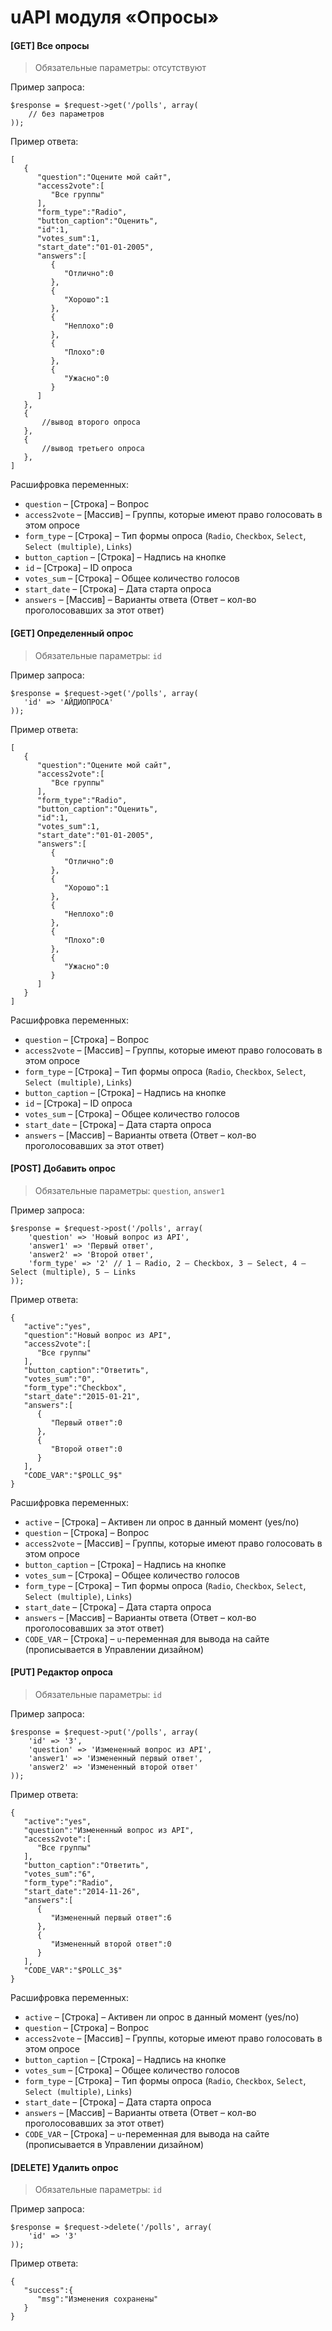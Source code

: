# uAPI модуля «Опросы»

#### [GET] Все опросы

> Обязательные параметры: отсутствуют

Пример запроса:

    $response = $request->get('/polls', array(
        // без параметров
    ));

Пример ответа:

    [
       {
          "question":"Оцените мой сайт",
          "access2vote":[
             "Все группы"
          ],
          "form_type":"Radio",
          "button_caption":"Оценить",
          "id":1,
          "votes_sum":1,
          "start_date":"01-01-2005",
          "answers":[
             {
                "Отлично":0
             },
             {
                "Хорошо":1
             },
             {
                "Неплохо":0
             },
             {
                "Плохо":0
             },
             {
                "Ужасно":0
             }
          ]
       },
       {
           //вывод второго опроса
       },
       {
           //вывод третьего опроса
       },
    ]

Расшифровка переменных:

- `question` – [Строка] – Вопрос
- `access2vote` – [Массив] – Группы, которые имеют право голосовать в этом опросе
- `form_type` – [Строка] – Тип формы опроса (`Radio`, `Checkbox`, `Select`, `Select (multiple)`, `Links`)
- `button_caption` – [Строка] – Надпись на кнопке
- `id` – [Строка] – ID опроса
- `votes_sum` – [Строка] – Общее количество голосов
- `start_date` – [Строка] – Дата старта опроса
- `answers` – [Массив] – Варианты ответа (Ответ – кол-во проголосовавших за этот ответ)

#### [GET] Определенный опрос

> Обязательные параметры: `id`

Пример запроса:

    $response = $request->get('/polls', array(
       'id' => 'АЙДИОПРОСА'
    ));

Пример ответа:

    [
       {
          "question":"Оцените мой сайт",
          "access2vote":[
             "Все группы"
          ],
          "form_type":"Radio",
          "button_caption":"Оценить",
          "id":1,
          "votes_sum":1,
          "start_date":"01-01-2005",
          "answers":[
             {
                "Отлично":0
             },
             {
                "Хорошо":1
             },
             {
                "Неплохо":0
             },
             {
                "Плохо":0
             },
             {
                "Ужасно":0
             }
          ]
       }
    ]

Расшифровка переменных:

- `question` – [Строка] – Вопрос
- `access2vote` – [Массив] – Группы, которые имеют право голосовать в этом опросе
- `form_type` – [Строка] – Тип формы опроса (`Radio`, `Checkbox`, `Select`, `Select (multiple)`, `Links`)
- `button_caption` – [Строка] – Надпись на кнопке
- `id` – [Строка] – ID опроса
- `votes_sum` – [Строка] – Общее количество голосов
- `start_date` – [Строка] – Дата старта опроса
- `answers` – [Массив] – Варианты ответа (Ответ – кол-во проголосовавших за этот ответ)

#### [POST] Добавить опрос

> Обязательные параметры: `question`, `answer1`

Пример запроса:

    $response = $request->post('/polls', array(
        'question' => 'Новый вопрос из API',
        'answer1' => 'Первый ответ',
        'answer2' => 'Второй ответ',
        'form_type' => '2' // 1 – Radio, 2 – Checkbox, 3 – Select, 4 – Select (multiple), 5 – Links
    ));

Пример ответа:

    {
       "active":"yes",
       "question":"Новый вопрос из API",
       "access2vote":[
          "Все группы"
       ],
       "button_caption":"Ответить",
       "votes_sum":"0",
       "form_type":"Checkbox",
       "start_date":"2015-01-21",
       "answers":[
          {
             "Первый ответ":0
          },
          {
             "Второй ответ":0
          }
       ],
       "CODE_VAR":"$POLLC_9$"
    }

Расшифровка переменных:

- `active` – [Строка] – Активен ли опрос в данный момент (yes/no)
- `question` – [Строка] – Вопрос
- `access2vote` – [Массив] – Группы, которые имеют право голосовать в этом опросе
- `button_caption` – [Строка] – Надпись на кнопке
- `votes_sum` – [Строка] – Общее количество голосов
- `form_type` – [Строка] – Тип формы опроса (`Radio`, `Checkbox`, `Select`, `Select (multiple)`, `Links`)
- `start_date` – [Строка] – Дата старта опроса
- `answers` – [Массив] – Варианты ответа (Ответ – кол-во проголосовавших за этот ответ)
- `CODE_VAR` – [Строка] – `u`-переменная для вывода на сайте (прописывается в Управлении дизайном)

#### [PUT] Редактор опроса

> Обязательные параметры: `id`

Пример запроса:

    $response = $request->put('/polls', array(
        'id' => '3',
        'question' => 'Измененный вопрос из API',
        'answer1' => 'Измененный первый ответ',
        'answer2' => 'Измененный второй ответ'
    ));

Пример ответа:

    {
       "active":"yes",
       "question":"Измененный вопрос из API",
       "access2vote":[
          "Все группы"
       ],
       "button_caption":"Ответить",
       "votes_sum":"6",
       "form_type":"Radio",
       "start_date":"2014-11-26",
       "answers":[
          {
             "Измененный первый ответ":6
          },
          {
             "Измененный второй ответ":0
          }
       ],
       "CODE_VAR":"$POLLC_3$"
    }

Расшифровка переменных:

- `active` – [Строка] – Активен ли опрос в данный момент (yes/no)
- `question` – [Строка] – Вопрос
- `access2vote` – [Массив] – Группы, которые имеют право голосовать в этом опросе
- `button_caption` – [Строка] – Надпись на кнопке
- `votes_sum` – [Строка] – Общее количество голосов
- `form_type` – [Строка] – Тип формы опроса (`Radio`, `Checkbox`, `Select`, `Select (multiple)`, `Links`)
- `start_date` – [Строка] – Дата старта опроса
- `answers` – [Массив] – Варианты ответа (Ответ – кол-во проголосовавших за этот ответ)
- `CODE_VAR` – [Строка] – `u`-переменная для вывода на сайте (прописывается в Управлении дизайном)

#### [DELETE] Удалить опрос

> Обязательные параметры: `id`

Пример запроса:

    $response = $request->delete('/polls', array(
        'id' => '3'
    ));

Пример ответа:

    {
       "success":{
          "msg":"Изменения сохранены"
       }
    }
